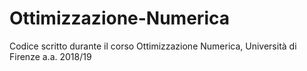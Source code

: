 # Ottimizzazione-Numerica
Codice scritto durante il corso Ottimizzazione Numerica, Università di Firenze a.a. 2018/19
